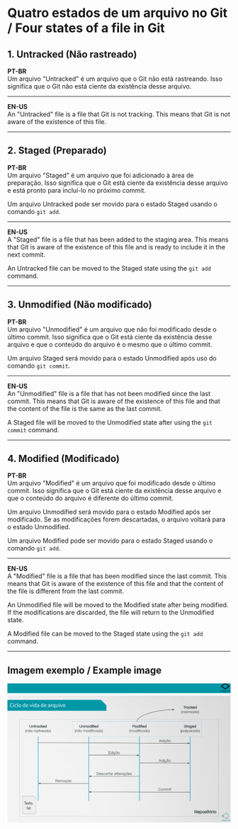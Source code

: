 # Quatro estados de um arquivo no Git / Four states of a file in Git

## 1. Untracked (Não rastreado)
**PT-BR**  
Um arquivo "Untracked" é um arquivo que o Git não está rastreando. Isso significa que o Git não está ciente da existência desse arquivo.

***

**EN-US**  
An "Untracked" file is a file that Git is not tracking. This means that Git is not aware of the existence of this file.

***

## 2. Staged (Preparado)
**PT-BR**  
Um arquivo "Staged" é um arquivo que foi adicionado à área de preparação. Isso significa que o Git está ciente da existência desse arquivo e está pronto para incluí-lo no próximo commit.

Um arquivo Untracked pode ser movido para o estado Staged usando o comando `git add`.

***

**EN-US**  
A "Staged" file is a file that has been added to the staging area. This means that Git is aware of the existence of this file and is ready to include it in the next commit.

An Untracked file can be moved to the Staged state using the `git add` command.

***

## 3. Unmodified (Não modificado)
**PT-BR**  
Um arquivo "Unmodified" é um arquivo que não foi modificado desde o último commit. Isso significa que o Git está ciente da existência desse arquivo e que o conteúdo do arquivo é o mesmo que o último commit.

Um arquivo Staged será movido para o estado Unmodified após uso do comando `git commit`.

***

**EN-US**  
An "Unmodified" file is a file that has not been modified since the last commit. This means that Git is aware of the existence of this file and that the content of the file is the same as the last commit.

A Staged file will be moved to the Unmodified state after using the `git commit` command.

***

## 4. Modified (Modificado)
**PT-BR**  
Um arquivo "Modified" é um arquivo que foi modificado desde o último commit. Isso significa que o Git está ciente da existência desse arquivo e que o conteúdo do arquivo é diferente do último commit.

Um arquivo Unmodified será movido para o estado Modified após ser modificado. Se as modificações forem descartadas, o arquivo voltará para o estado Unmodified.

Um arquivo Modified pode ser movido para o estado Staged usando o comando `git add`.

***

**EN-US**  
A "Modified" file is a file that has been modified since the last commit. This means that Git is aware of the existence of this file and that the content of the file is different from the last commit.

An Unmodified file will be moved to the Modified state after being modified. If the modifications are discarded, the file will return to the Unmodified state.

A Modified file can be moved to the Staged state using the `git add` command.

***


## Imagem exemplo / Example image
![ciclo de vida](image.png)